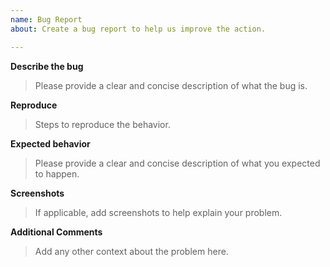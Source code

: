 ```yaml
---
name: Bug Report
about: Create a bug report to help us improve the action.

---
```


**Describe the bug**

> Please provide a clear and concise description of what the bug is.

**Reproduce**

> Steps to reproduce the behavior.


**Expected behavior**

> Please provide a clear and concise description of what you expected to happen.

**Screenshots**

> If applicable, add screenshots to help explain your problem.


**Additional Comments**

> Add any other context about the problem here.
